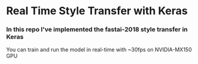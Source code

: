 # Real Time Style Transfer with Keras

### In this repo I've implemented the fastai-2018 style transfer in Keras

You can train and run the model in real-time with ~30fps on NVIDIA-MX150 GPU
